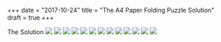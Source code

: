 +++
date = "2017-10-24"
title = "The A4 Paper Folding Puzzle Solution"
draft = true
+++

The Solution
![](/blog_imgs/A4pic03.jpg)
![](/blog_imgs/A4pic04.jpg)
![](/blog_imgs/A4pic05.jpg)
![](/blog_imgs/A4pic06.jpg)
![](/blog_imgs/A4pic07.jpg)
![](/blog_imgs/A4pic08.jpg)
![](/blog_imgs/A4pic09.jpg)
![](/blog_imgs/A4pic10.jpg)
![](/blog_imgs/A4pic11.jpg)
![](/blog_imgs/A4pic12.jpg)
![](/blog_imgs/A4pic13.jpg)
![](/blog_imgs/A4pic14.jpg)
![](/blog_imgs/A4pic15.jpg)
